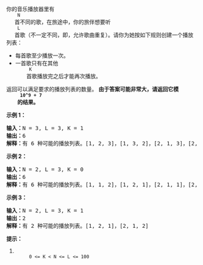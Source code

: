 <html>
 <body>
  <p>
   你的音乐播放器里有
   <code>
    N
   </code>
   首不同的歌，在旅途中，你的旅伴想要听
   <code>
    L
   </code>
   首歌（不一定不同，即，允许歌曲重复）。请你为她按如下规则创建一个播放列表：
  </p>
  <ul>
   <li>
    每首歌至少播放一次。
   </li>
   <li>
    一首歌只有在其他
    <code>
     K
    </code>
    首歌播放完之后才能再次播放。
   </li>
  </ul>
  <p>
   返回可以满足要求的播放列表的数量。
   <strong>
    由于答案可能非常大，请返回它模
    <code>
     10^9 + 7
    </code>
    的结果。
   </strong>
  </p>
  <p>
  </p>
  <p>
   <strong>
    示例 1：
   </strong>
  </p>
  <pre><strong>输入：</strong>N = 3, L = 3, K = 1
<strong>输出：</strong>6
<strong>解释：</strong>有 6 种可能的播放列表。[1, 2, 3]，[1, 3, 2]，[2, 1, 3]，[2, 3, 1]，[3, 1, 2]，[3, 2, 1].
</pre>
  <p>
   <strong>
    示例 2：
   </strong>
  </p>
  <pre><strong>输入：</strong>N = 2, L = 3, K = 0
<strong>输出：</strong>6
<strong>解释：</strong>有 6 种可能的播放列表。[1, 1, 2]，[1, 2, 1]，[2, 1, 1]，[2, 2, 1]，[2, 1, 2]，[1, 2, 2]
</pre>
  <p>
   <strong>
    示例 3：
   </strong>
  </p>
  <pre><strong>输入：</strong>N = 2, L = 3, K = 1
<strong>输出：</strong>2
<strong>解释：</strong>有 2 种可能的播放列表。[1, 2, 1]，[2, 1, 2]
</pre>
  <p>
  </p>
  <p>
   <strong>
    提示：
   </strong>
  </p>
  <ol>
   <li>
    <code>
     0 &lt;= K &lt; N &lt;= L &lt;= 100
    </code>
   </li>
  </ol>
 </body>
</html>